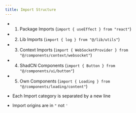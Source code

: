 ```yaml
---
title: Import Structure
---
```


- 1. Package Imports (`import { useEffect } from "react"`)
- 2. Lib Imports (`import { log } from "@/lib/utils"`)
- 3. Context Imports (`import { WebSocketProvider } from "@/components/context/websocket"`)
- 4. ShadCN Components (`import { Button } from "@/components/ui/button"`)
- 5. Own Components (`import { Loading } from "@/components/loading/content"`)

- Each Import category is separated by a new line
- Import origins are in `"` not `'`